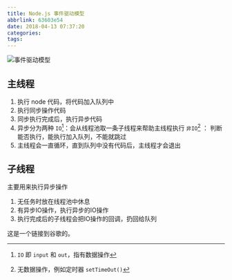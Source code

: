 ```yaml
---
title: Node.js 事件驱动模型
abbrlink: 63603e54
date: 2018-04-13 07:37:20
categories:
tags:
---
```


![事件驱动模型](https://wildye.cn/static/images/blog/63603e54/01.jpg)

## 主线程
1. 执行 node 代码，将代码加入队列中
2. 执行同步操作代码
3. 同步执行完成后，执行异步代码
4. 异步分为两种
`IO`[^脚注1]：会从线程池取一条子线程来帮助主线程执行
`非IO`[^脚注2] ： 判断能否执行，能执行加入队列，不能就跳过
5. 主线程会一直循环，直到队列中没有代码后，主线程才会退出
## 子线程
主要用来执行异步操作

1. 无任务时放在线程池中休息
2. 有异步IO操作，执行异步的IO操作
3. 执行完成后的子线程会把IO操作的回调，扔回给队列

这是一个链接到谷歌的。

[^脚注1]: `IO` 即 `input` 和 `out`，指有数据操作

[^脚注2]: 无数据操作，例如定时器 `setTimeOut()`
